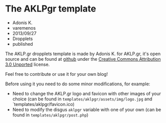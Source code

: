 # The AKLPgr template
- Adonis K.
- varemenos
- 2013/09/27
- Dropplets
- published

The AKLP.gr dropplets template is made by Adonis K. for AKLP.gr, it's open source and can be found at [github](https://github.com/varemenos/aklpgr-dropplets-template) under the [Creative Commons Attribution 3.0 Unported](http://creativecommons.org/licenses/by/3.0/deed.en_US) license.

Feel free to contribute or use it for your own blog!

Before using it you need to do some minor modifications, for example:

* Need to change the AKLP.gr logo and favicon with other images of your choice (can be found in `templates/aklpgr/assets/img/logo.jpg` and `templates/aklpgr/favicon.ico)
* Need to modify the disgus `aklpgr` variable with one of your own (can be found in `templates/aklpgr/post.php`)
